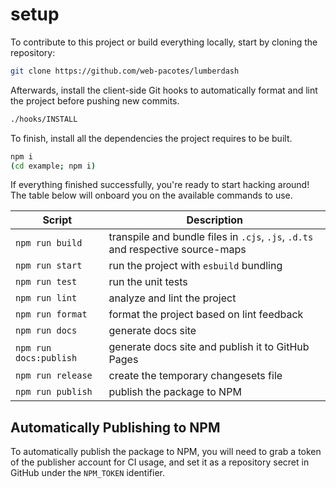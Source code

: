 # setup

To contribute to this project or build everything locally, start by cloning the repository:

```bash
git clone https://github.com/web-pacotes/lumberdash
```

Afterwards, install the client-side Git hooks to automatically format and lint the project before pushing new commits.

```bash
./hooks/INSTALL
```

To finish, install all the dependencies the project requires to be built.

```bash
npm i
(cd example; npm i)
```

If everything finished successfully, you're ready to start hacking around! The table below will onboard you on the available commands to use.

| Script                 | Description                                                                     |
| ---------------------- | ------------------------------------------------------------------------------- |
| `npm run build`        | transpile and bundle files in `.cjs`, `.js`, `.d.ts` and respective source-maps |
| `npm run start`        | run the project with `esbuild` bundling                                         |
| `npm run test`         | run the unit tests                                                              |
| `npm run lint`         | analyze and lint the project                                                    |
| `npm run format`       | format the project based on lint feedback                                       |
| `npm run docs`         | generate docs site                                                              |
| `npm run docs:publish` | generate docs site and publish it to GitHub Pages                               |
| `npm run release`      | create the temporary changesets file                                            |
| `npm run publish`      | publish the package to NPM                                                      |

## Automatically Publishing to NPM

To automatically publish the package to NPM, you will need to grab a token of the publisher account for CI usage, and set it as a repository secret in GitHub under the `NPM_TOKEN` identifier.

